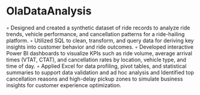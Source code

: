 # OlaDataAnalysis
◦ Designed and created a synthetic dataset of ride records to analyze ride trends, vehicle performance, and cancellation
patterns for a ride-hailing platform.
◦ Utilized SQL to clean, transform, and query data for deriving key insights into customer behavior and ride outcomes.
◦ Developed interactive Power BI dashboards to visualize KPIs such as ride volume, average arrival times (VTAT, CTAT),
and cancellation rates by location, vehicle type, and time of day.
◦ Applied Excel for data profiling, pivot tables, and statistical summaries to support data validation and ad hoc analysis
and Identified top cancellation reasons and high-delay pickup zones to simulate business insights for customer experience
optimization.
